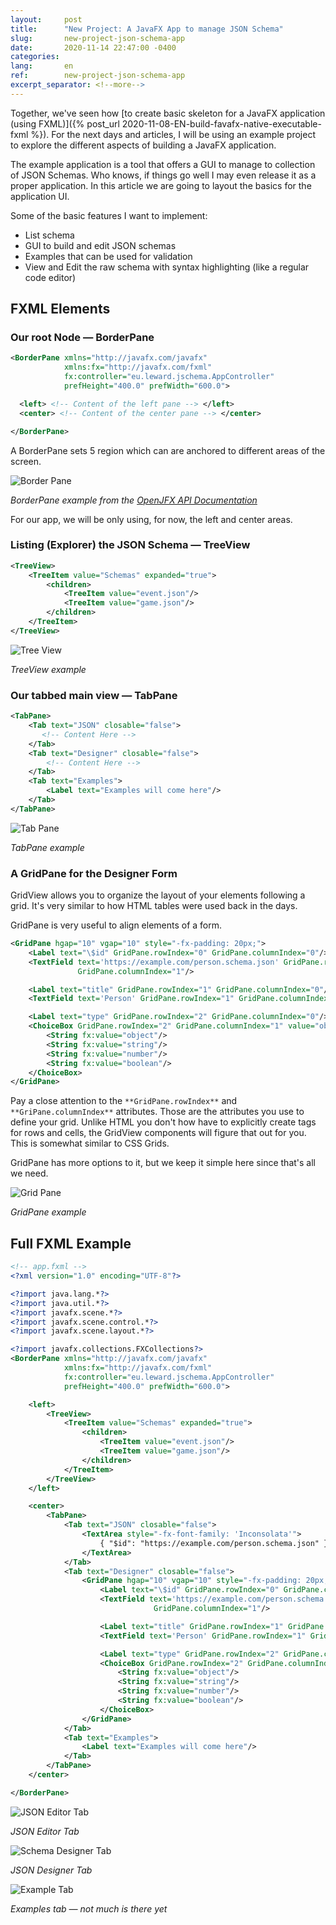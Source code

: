 ```yaml
---
layout:     post
title:      "New Project: A JavaFX App to manage JSON Schema"
slug:       new-project-json-schema-app
date:       2020-11-14 22:47:00 -0400
categories:
lang:       en
ref:        new-project-json-schema-app
excerpt_separator: <!--more-->
---
```


Together, we've seen how [to create basic skeleton for a JavaFX application (using FXML)]({% post_url 2020-11-08-EN-build-favafx-native-executable-fxml %}). For the next days and articles, I will be using an example project to explore the different aspects of building a JavaFX application.

The example application is a tool that offers a GUI to manage to collection of JSON Schemas. Who knows, if things go well I may even release it as a proper application. In this article we are going to layout the basics for the application UI.

<!--more-->

Some of the basic features I want to implement:

- List schema
- GUI to build and edit JSON schemas
- Examples that can be used for validation
- View and Edit the raw schema with syntax highlighting (like a regular code editor)

## FXML Elements

### Our root Node — BorderPane

```xml
<BorderPane xmlns="http://javafx.com/javafx"
            xmlns:fx="http://javafx.com/fxml"
            fx:controller="eu.leward.jschema.AppController"
            prefHeight="400.0" prefWidth="600.0">

  <left> <!-- Content of the left pane --> </left>
  <center> <!-- Content of the center pane --> </center>

</BorderPane>
```

A BorderPane sets 5 region which can are anchored to different areas of the screen.

![Border Pane](/assets/2020-11-14-new-project-json-schema-app/borderpane.png)

_BorderPane example from the [OpenJFX API Documentation](https://openjfx.io/javadoc/15/javafx.graphics/javafx/scene/layout/BorderPane.html)_

For our app, we will be only using, for now, the left and center areas.

### Listing (Explorer) the JSON Schema — TreeView

```xml
<TreeView>
    <TreeItem value="Schemas" expanded="true">
        <children>
            <TreeItem value="event.json"/>
            <TreeItem value="game.json"/>
        </children>
    </TreeItem>
</TreeView>
```

![Tree View](/assets/2020-11-14-new-project-json-schema-app/treeview.png)

_TreeView example_

### Our tabbed main view — TabPane

```xml
<TabPane>
    <Tab text="JSON" closable="false">
       <!-- Content Here -->
    </Tab>
    <Tab text="Designer" closable="false">
        <!-- Content Here -->
    </Tab>
    <Tab text="Examples">
        <Label text="Examples will come here"/>
    </Tab>
</TabPane>
```

![Tab Pane](/assets/2020-11-14-new-project-json-schema-app/tabpane.png)

_TabPane example_

### A GridPane for the Designer Form

GridView allows you to organize the layout of your elements following a grid. It's very similar to how HTML tables were used back in the days.

GridPane is very useful to align elements of a form.

```xml
<GridPane hgap="10" vgap="10" style="-fx-padding: 20px;">
    <Label text="\$id" GridPane.rowIndex="0" GridPane.columnIndex="0"/>
    <TextField text='https://example.com/person.schema.json' GridPane.rowIndex="0"
               GridPane.columnIndex="1"/>

    <Label text="title" GridPane.rowIndex="1" GridPane.columnIndex="0"/>
    <TextField text='Person' GridPane.rowIndex="1" GridPane.columnIndex="1"/>

    <Label text="type" GridPane.rowIndex="2" GridPane.columnIndex="0"/>
    <ChoiceBox GridPane.rowIndex="2" GridPane.columnIndex="1" value="object">
        <String fx:value="object"/>
        <String fx:value="string"/>
        <String fx:value="number"/>
        <String fx:value="boolean"/>
    </ChoiceBox>
</GridPane>
```

Pay a close attention to the `**GridPane.rowIndex**` and `**GriPane.columnIndex**` attributes. Those are the attributes you use to define your grid. Unlike HTML you don't how have to explicitly create tags for rows and cells, the GridView components will figure that out for you. This is somewhat similar to CSS Grids.

GridPane has more options to it, but we keep it simple here since that's all we need.

![Grid Pane](/assets/2020-11-14-new-project-json-schema-app/gridpane.png)

_GridPane example_

## Full FXML Example

```xml
<!-- app.fxml -->
<?xml version="1.0" encoding="UTF-8"?>

<?import java.lang.*?>
<?import java.util.*?>
<?import javafx.scene.*?>
<?import javafx.scene.control.*?>
<?import javafx.scene.layout.*?>

<?import javafx.collections.FXCollections?>
<BorderPane xmlns="http://javafx.com/javafx"
            xmlns:fx="http://javafx.com/fxml"
            fx:controller="eu.leward.jschema.AppController"
            prefHeight="400.0" prefWidth="600.0">

    <left>
        <TreeView>
            <TreeItem value="Schemas" expanded="true">
                <children>
                    <TreeItem value="event.json"/>
                    <TreeItem value="game.json"/>
                </children>
            </TreeItem>
        </TreeView>
    </left>

    <center>
        <TabPane>
            <Tab text="JSON" closable="false">
                <TextArea style="-fx-font-family: 'Inconsolata'">
                    { "$id": "https://example.com/person.schema.json" }
                </TextArea>
            </Tab>
            <Tab text="Designer" closable="false">
                <GridPane hgap="10" vgap="10" style="-fx-padding: 20px;">
                    <Label text="\$id" GridPane.rowIndex="0" GridPane.columnIndex="0"/>
                    <TextField text='https://example.com/person.schema.json' GridPane.rowIndex="0"
                                GridPane.columnIndex="1"/>

                    <Label text="title" GridPane.rowIndex="1" GridPane.columnIndex="0"/>
                    <TextField text='Person' GridPane.rowIndex="1" GridPane.columnIndex="1"/>

                    <Label text="type" GridPane.rowIndex="2" GridPane.columnIndex="0"/>
                    <ChoiceBox GridPane.rowIndex="2" GridPane.columnIndex="1" value="object">
                        <String fx:value="object"/>
                        <String fx:value="string"/>
                        <String fx:value="number"/>
                        <String fx:value="boolean"/>
                    </ChoiceBox>
                </GridPane>
            </Tab>
            <Tab text="Examples">
                <Label text="Examples will come here"/>
            </Tab>
        </TabPane>
    </center>

</BorderPane>
```

![JSON Editor Tab](/assets/2020-11-14-new-project-json-schema-app/full-tab1.png)


_JSON Editor Tab_

![Schema Designer Tab](/assets/2020-11-14-new-project-json-schema-app/full-tab2.png)

_JSON Designer Tab_

![Example Tab](/assets/2020-11-14-new-project-json-schema-app/full-tab1.png)

_Examples tab — not much is there yet_